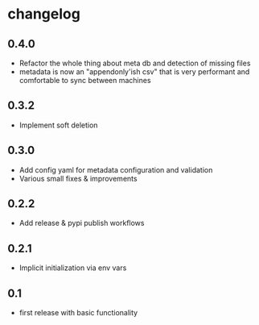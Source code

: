 # changelog

## 0.4.0

- Refactor the whole thing about meta db and detection of missing files
- metadata is now an "appendonly'ish csv" that is very performant and comfortable to sync between machines

## 0.3.2

- Implement soft deletion

## 0.3.0

- Add config yaml for metadata configuration and validation
- Various small fixes & improvements

## 0.2.2

- Add release & pypi publish workflows

## 0.2.1

- Implicit initialization via env vars

## 0.1

- first release with basic functionality
